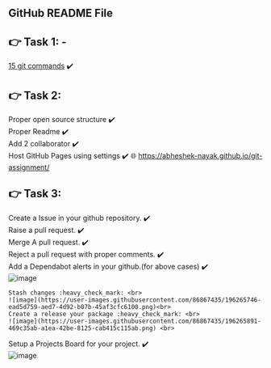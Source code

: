 ## GitHub README File
## :point_right: Task 1: -<br>
[15 git commands](https://github.com/abheshek-nayak/git-assignment/blob/main/Assignment1.md) :heavy_check_mark: <br>
## :point_right: Task 2:
Proper open source structure :heavy_check_mark: <br>
Proper Readme :heavy_check_mark: <br>
Add 2 collaborator :heavy_check_mark: <br>
Host GitHub Pages using settings :heavy_check_mark:  :globe_with_meridians: https://abheshek-nayak.github.io/git-assignment/  <br>
## :point_right: Task 3:
Create a Issue in your github repository. :heavy_check_mark: <br>
Raise a pull request. :heavy_check_mark: <br>
    Merge A pull request. :heavy_check_mark: <br>
    Reject a pull request with proper comments. :heavy_check_mark: <br>
    Add a Dependabot alerts in your github.(for above cases) :heavy_check_mark: <br>
    ![image](https://user-images.githubusercontent.com/86867435/196873402-b2388070-09b0-44fc-bf9f-6ca9b5bb7248.png)

    Stash changes :heavy_check_mark: <br>
    ![image](https://user-images.githubusercontent.com/86867435/196265746-ead5d759-aed7-4d92-b07b-45af3cfc6100.png)<br>
    Create a release your package :heavy_check_mark: <br>
    ![image](https://user-images.githubusercontent.com/86867435/196265891-469c35ab-a1ea-42be-8125-cab415c115ab.png) <br>

   Setup a Projects Board for your project. :heavy_check_mark: <br>
   ![image](https://user-images.githubusercontent.com/86867435/196267075-0f1bb91b-5303-4574-930d-9e387a0524a3.png)



